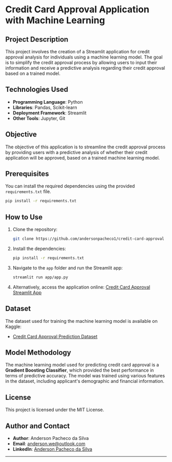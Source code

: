 # Credit Card Approval Application with Machine Learning

## Project Description

This project involves the creation of a Streamlit application for credit approval analysis for individuals using a machine learning model. The goal is to simplify the credit approval process by allowing users to input their information and receive a predictive analysis regarding their credit approval based on a trained model.

## Technologies Used

- **Programming Language**: Python
- **Libraries**: Pandas, Scikit-learn
- **Deployment Framework**: Streamlit
- **Other Tools**: Jupyter, Git

## Objective

The objective of this application is to streamline the credit approval process by providing users with a predictive analysis of whether their credit application will be approved, based on a trained machine learning model.

## Prerequisites

You can install the required dependencies using the provided `requirements.txt` file.

```bash
pip install -r requirements.txt
```

## How to Use

1. Clone the repository:
   ```bash
   git clone https://github.com/andersonpacheco1/credit-card-approval
   ```

2. Install the dependencies:
   ```bash
   pip install -r requirements.txt
   ```

3. Navigate to the `app` folder and run the Streamlit app:
   ```bash
   streamlit run app/app.py
   ```

4. Alternatively, access the application online:
   [Credit Card Approval Streamlit App](https://credit-card--approval.streamlit.app/)

## Dataset

The dataset used for training the machine learning model is available on Kaggle:

- [Credit Card Approval Prediction Dataset](https://www.kaggle.com/datasets/rikdifos/credit-card-approval-prediction)

## Model Methodology

The machine learning model used for predicting credit card approval is a **Gradient Boosting Classifier**, which provided the best performance in terms of predictive accuracy. The model was trained using various features in the dataset, including applicant's demographic and financial information.

## License

This project is licensed under the MIT License.

## Author and Contact

- **Author**: Anderson Pacheco da Silva
- **Email**: anderson.we@outlook.com
- **LinkedIn**: [Anderson Pacheco da Silva](https://www.linkedin.com/in/andersonpachecodasilva/)

---